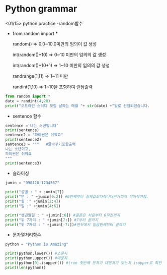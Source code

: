 # Python grammar

<01/15> python practice -random함수

- from random import *

    random() ⇒ 0.0~10.0미만의 임의이 값 생성

    int(random()*10) ⇒ 0~10 미만의 임의의 값 생성

    int(random()*10+1) ⇒ 1~10 미만의 임의의 값 생성

    randrange(1,11) ⇒ 1~11 미만

    randint(1,10) ⇒ 1~10을 포함하여 랜덤출력

```python
from random import *
date = randint(4,28)
print("오프라인 스터디 모임 날짜는 매월 "+ str(date) +"일로 선정되었습니다.
```

- sentence 함수

```python
sentence ='나는 소년입니다'
print(sentence)
sentence2 = "파이썬은 쉬워요"
print(sentence2)
sentence3 = """   #줄바꾸기포함출력
나는 소년이고,
파이썬은 쉬워요
"""
print(sentence3)
```

- 슬라이싱

```python
jumin = "990120-1234567"

print("성별 : " + jumin[7])
print("연 : " +jumin[0:2]) #0번째부터 실제값보다하나더큰거까지 적어줘야함.
print("월 :" +jumin[2:4])
print("일 :" +jumin[4:6])

print("생년월일 : " +jumin[:6]) #콜론은 처음부터 6직전까지
print("뒤 7자리 : " +jumin[7:]) #7부터 끝까지
print("뒤 7자리 : " +jumin[-7:])#맨뒤에서 일곱번째부터 끝까지
```

- 문자열처리함수

```python
python = "Python is Amazing"

print(python.lower()) #소문자
print(python.upper()) #대문자
print(python[0].isupper()) #true 첫번째 문자가 대문자가 맞는지 isupper로 확인
print(len(python))
```